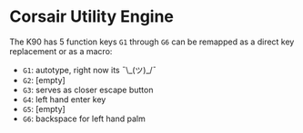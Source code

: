 # Corsair Utility Engine

The K90 has 5 function keys `G1` through `G6` can be remapped as a direct key replacement or as a macro:

* `G1`: autotype, right now its ¯\\_\(ツ\)\_/¯ 
* `G2`: \[empty\] 
* `G3`: serves as closer escape button 
* `G4`: left hand enter key 
* `G5`: \[empty\] 
* `G6`: backspace for left hand palm





